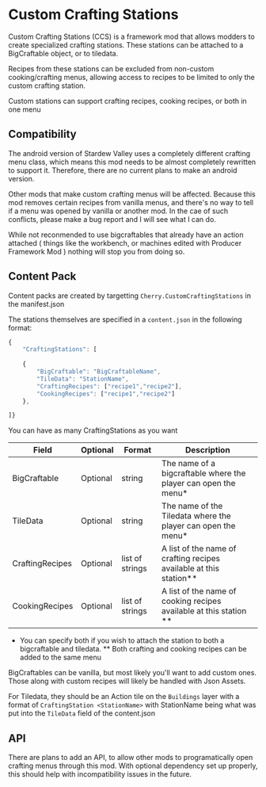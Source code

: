 ﻿# Custom Crafting Stations

Custom Crafting Stations (CCS) is a framework mod that allows modders to create specialized crafting stations. These stations can be attached to a BigCraftable object, or to tiledata.

Recipes from these stations can be excluded from non-custom cooking/crafting menus, allowing access to recipes to be limited to only the custom crafting station.

Custom stations can support crafting recipes, cooking recipes, or both in one menu

## Compatibility

The android version of Stardew Valley uses a completely different crafting menu class, which means this mod needs to be almost completely rewritten to support it. Therefore, there are no current plans to make an android version.

Other mods that make custom crafting menus will be affected. Because this mod removes certain recipes from vanilla menus, and there's no way to tell if a menu was opened by vanilla or another mod. In the cae of such conflicts, please make a bug report and I will see what I can do.

While not reconmended to use bigcraftables that already have an action attached ( things like the workbench, or machines edited with Producer Framework Mod ) nothing will stop you from doing so.

## Content Pack

Content packs are created by targetting `Cherry.CustomCraftingStations` in the manifest.json

The stations themselves are specified in a `content.json` in the following format:

```js
{
	"CraftingStations": [
	
	{
		"BigCraftable": "BigCraftableName",
		"TileData": "StationName",
		"CraftingRecipes": ["recipe1","recipe2"],
		"CookingRecipes": ["recipe1","recipe2"]
	},

]}
```

You can have as many CraftingStations as you want

Field | Optional | Format | Description
------------ | ------------- | ------------- | -------------
BigCraftable | Optional | string | The name of a bigcraftable where the player can open the menu*
TileData | Optional | string | The name of the Tiledata where the player can open the menu*
CraftingRecipes | Optional | list of strings | A list of the name of crafting recipes available at this station**
CookingRecipes | Optional | list of strings | A list of the name of cooking  recipes available at this station **

* You can specify both if you wish to attach the station to both a bigcraftable and tiledata.
** Both crafting and cooking recipes can be added to the same menu

BigCraftables can be vanilla, but most likely you'll want to add custom ones. Those along with custom recipes will likely be handled with Json Assets.

For Tiledata, they should be an Action tile on the `Buildings` layer with a format of `CraftingStation <StationName>` with StationName being what was put into the `TileData` field of the content.json

## API
There are plans to add an API, to allow other mods to programatically open crafting menus through this mod. With optional dependency set up properly, this should help with incompatibility issues in the future.